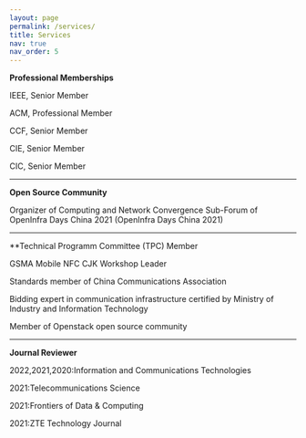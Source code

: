 ```yaml
---
layout: page
permalink: /services/
title: Services
nav: true
nav_order: 5
---
```


**Professional Memberships**

IEEE, Senior Member

ACM, Professional Member

CCF, Senior Member

CIE, Senior Member

CIC, Senior Member

-----------------------

**Open Source Community**

Organizer of Computing and Network Convergence Sub-Forum of OpenInfra Days China 2021 (OpenInfra Days China 2021)

-----------------------

**Technical Programm Committee (TPC) Member

GSMA Mobile NFC CJK Workshop Leader

Standards member of China Communications Association

Bidding expert in communication infrastructure certified by Ministry of Industry and Information Technology

Member of Openstack open source community

-----------------------

**Journal Reviewer**

2022,2021,2020:Information and Communications Technologies

2021:Telecommunications Science

2021:Frontiers of Data & Computing

2021:ZTE Technology Journal






